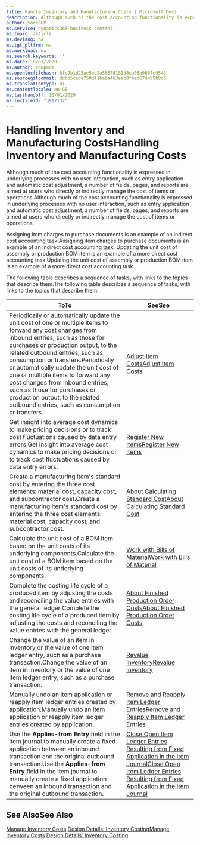 ```yaml
---
title: Handle Inventory and Manufacturing Costs | Microsoft Docs
description: Although much of the cost accounting functionality is expressed in underlying processes with no user interaction, such as entry application and automatic cost adjustment, a number of fields, pages, and reports are aimed at users who directly or indirectly manage the cost of items or operations.
author: SorenGP
ms.service: dynamics365-business-central
ms.topic: article
ms.devlang: na
ms.tgt_pltfrm: na
ms.workload: na
ms.search.keywords: ''
ms.date: 10/01/2020
ms.author: edupont
ms.openlocfilehash: 8fe9b1d25ae5be2a56678181d8ca03a9807e9543
ms.sourcegitcommit: ddbb5cede750df1baba4b3eab8fbed6744b5b9d6
ms.translationtype: HT
ms.contentlocale: en-GB
ms.lasthandoff: 10/01/2020
ms.locfileid: "3917132"
---
```

# <a name="handling-inventory-and-manufacturing-costs"></a><span data-ttu-id="66725-103">Handling Inventory and Manufacturing Costs</span><span class="sxs-lookup"><span data-stu-id="66725-103">Handling Inventory and Manufacturing Costs</span></span>
<span data-ttu-id="66725-104">Although much of the cost accounting functionality is expressed in underlying processes with no user interaction, such as entry application and automatic cost adjustment, a number of fields, pages, and reports are aimed at users who directly or indirectly manage the cost of items or operations.</span><span class="sxs-lookup"><span data-stu-id="66725-104">Although much of the cost accounting functionality is expressed in underlying processes with no user interaction, such as entry application and automatic cost adjustment, a number of fields, pages, and reports are aimed at users who directly or indirectly manage the cost of items or operations.</span></span>  

 <span data-ttu-id="66725-105">Assigning item charges to purchase documents is an example of an indirect cost accounting task.</span><span class="sxs-lookup"><span data-stu-id="66725-105">Assigning item charges to purchase documents is an example of an indirect cost accounting task.</span></span> <span data-ttu-id="66725-106">Updating the unit cost of assembly or production BOM item is an example of a more direct cost accounting task.</span><span class="sxs-lookup"><span data-stu-id="66725-106">Updating the unit cost of assembly or production BOM item is an example of a more direct cost accounting task.</span></span>  

 <span data-ttu-id="66725-107">The following table describes a sequence of tasks, with links to the topics that describe them.</span><span class="sxs-lookup"><span data-stu-id="66725-107">The following table describes a sequence of tasks, with links to the topics that describe them.</span></span>   

|<span data-ttu-id="66725-108">**To**</span><span class="sxs-lookup"><span data-stu-id="66725-108">**To**</span></span>|<span data-ttu-id="66725-109">**See**</span><span class="sxs-lookup"><span data-stu-id="66725-109">**See**</span></span>|  
|------------|-------------|  
|<span data-ttu-id="66725-110">Periodically or automatically update the unit cost of one or multiple items to forward any cost changes from inbound entries, such as those for purchases or production output, to the related outbound entries, such as consumption or transfers.</span><span class="sxs-lookup"><span data-stu-id="66725-110">Periodically or automatically update the unit cost of one or multiple items to forward any cost changes from inbound entries, such as those for purchases or production output, to the related outbound entries, such as consumption or transfers.</span></span>|[<span data-ttu-id="66725-111">Adjust Item Costs</span><span class="sxs-lookup"><span data-stu-id="66725-111">Adjust Item Costs</span></span>](inventory-how-adjust-item-costs.md)|  
|<span data-ttu-id="66725-112">Get insight into average cost dynamics to make pricing decisions or to track cost fluctuations caused by data entry errors.</span><span class="sxs-lookup"><span data-stu-id="66725-112">Get insight into average cost dynamics to make pricing decisions or to track cost fluctuations caused by data entry errors.</span></span>|[<span data-ttu-id="66725-113">Register New Items</span><span class="sxs-lookup"><span data-stu-id="66725-113">Register New Items</span></span>](inventory-how-register-new-items.md)|  
|<span data-ttu-id="66725-114">Create a manufacturing item's standard cost by entering the three cost elements: material cost, capacity cost, and subcontractor cost.</span><span class="sxs-lookup"><span data-stu-id="66725-114">Create a manufacturing item's standard cost by entering the three cost elements: material cost, capacity cost, and subcontractor cost.</span></span>|[<span data-ttu-id="66725-115">About Calculating Standard Cost</span><span class="sxs-lookup"><span data-stu-id="66725-115">About Calculating Standard Cost</span></span>](finance-about-calculating-standard-cost.md)|  
|<span data-ttu-id="66725-116">Calculate the unit cost of a BOM item based on the unit costs of its underlying components.</span><span class="sxs-lookup"><span data-stu-id="66725-116">Calculate the unit cost of a BOM item based on the unit costs of its underlying components.</span></span>|[<span data-ttu-id="66725-117">Work with Bills of Material</span><span class="sxs-lookup"><span data-stu-id="66725-117">Work with Bills of Material</span></span>](inventory-how-work-BOMs.md)|  
|<span data-ttu-id="66725-118">Complete the costing life cycle of a produced item by adjusting the costs and reconciling the value entries with the general ledger.</span><span class="sxs-lookup"><span data-stu-id="66725-118">Complete the costing life cycle of a produced item by adjusting the costs and reconciling the value entries with the general ledger.</span></span>|[<span data-ttu-id="66725-119">About Finished Production Order Costs</span><span class="sxs-lookup"><span data-stu-id="66725-119">About Finished Production Order Costs</span></span>](finance-about-finished-production-order-costs.md)|  
|<span data-ttu-id="66725-120">Change the value of an item in inventory or the value of one item ledger entry, such as a purchase transaction.</span><span class="sxs-lookup"><span data-stu-id="66725-120">Change the value of an item in inventory or the value of one item ledger entry, such as a purchase transaction.</span></span>|[<span data-ttu-id="66725-121">Revalue Inventory</span><span class="sxs-lookup"><span data-stu-id="66725-121">Revalue Inventory</span></span>](inventory-how-revalue-inventory.md)|
|<span data-ttu-id="66725-122">Manually undo an item application or reapply item ledger entries created by application.</span><span class="sxs-lookup"><span data-stu-id="66725-122">Manually undo an item application or reapply item ledger entries created by application.</span></span>|[<span data-ttu-id="66725-123">Remove and Reapply Item Ledger Entries</span><span class="sxs-lookup"><span data-stu-id="66725-123">Remove and Reapply Item Ledger Entries</span></span>](finance-how-to-remove-and-reapply-item-entries.md)|  
|<span data-ttu-id="66725-124">Use the **Applies-from Entry** field in the item journal to manually create a fixed application between an inbound transaction and the original outbound transaction.</span><span class="sxs-lookup"><span data-stu-id="66725-124">Use the **Applies-from Entry** field in the item journal to manually create a fixed application between an inbound transaction and the original outbound transaction.</span></span>|[<span data-ttu-id="66725-125">Close Open Item Ledger Entries Resulting from Fixed Application in the Item Journal</span><span class="sxs-lookup"><span data-stu-id="66725-125">Close Open Item Ledger Entries Resulting from Fixed Application in the Item Journal</span></span>](finance-how-to-close-open-item-ledger-entries-resulting-from-fixed-application-in-the-item-journal.md)|  

## <a name="see-also"></a><span data-ttu-id="66725-126">See Also</span><span class="sxs-lookup"><span data-stu-id="66725-126">See Also</span></span>  
<span data-ttu-id="66725-127">[Manage Inventory Costs](finance-manage-inventory-costs.md)
[Design Details: Inventory Costing](design-details-inventory-costing.md)</span><span class="sxs-lookup"><span data-stu-id="66725-127">[Manage Inventory Costs](finance-manage-inventory-costs.md)
[Design Details: Inventory Costing](design-details-inventory-costing.md)</span></span>
